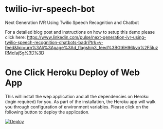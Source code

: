 # twilio-ivr-speech-bot
Next Generation IVR Using Twilio Speech Recognition and Chatbot

For a detailed blog post and instructions on how to setup this demo please click here: 
https://www.linkedin.com/pulse/next-generation-ivr-using-twilio-speech-recognition-chatbots-badri?trk=v-feed&lipi=urn%3Ali%3Apage%3Ad_flagship3_feed%3BGt6H96kvq%2F5IuzRMefajSg%3D%3D

# One Click Heroku Deploy of Web App
This will install the wep application and all the dependencies on Heroku (login required) for you. As part of the installation, the Heroku app will walk you through configuration of environment variables.  Please click on the following button to deploy the application.

[![Deploy](https://www.herokucdn.com/deploy/button.svg)](https://heroku.com/deploy?template=https://github.com/neilhanyd/twilio-ivr-speech-bot)
